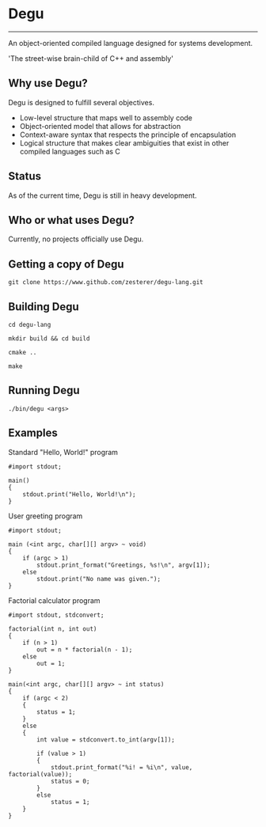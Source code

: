 # Degu
------

An object-oriented compiled language designed for systems development.

'The street-wise brain-child of C++ and assembly'

## Why use Degu?

Degu is designed to fulfill several objectives.

* Low-level structure that maps well to assembly code
* Object-oriented model that allows for abstraction
* Context-aware syntax that respects the principle of encapsulation
* Logical structure that makes clear ambiguities that exist in other compiled languages such as C

## Status

As of the current time, Degu is still in heavy development.

## Who or what uses Degu?

Currently, no projects officially use Degu.

## Getting a copy of Degu

`git clone https://www.github.com/zesterer/degu-lang.git`

## Building Degu

`cd degu-lang`

`mkdir build && cd build`

`cmake ..`

`make`

## Running Degu

`./bin/degu <args>`

## Examples

Standard "Hello, World!" program

```
#import stdout;

main()
{
	stdout.print("Hello, World!\n");
}
```

User greeting program

```
#import stdout;

main (<int argc, char[][] argv> ~ void)
{
	if (argc > 1)
		stdout.print_format("Greetings, %s!\n", argv[1]);
	else
		stdout.print("No name was given.");
}
```

Factorial calculator program

```
#import stdout, stdconvert;

factorial(int n, int out)
{
	if (n > 1)
		out = n * factorial(n - 1);
	else
		out = 1;
}

main(<int argc, char[][] argv> ~ int status)
{
	if (argc < 2)
	{
		status = 1;
	}
	else
	{
		int value = stdconvert.to_int(argv[1]);

		if (value > 1)
		{
			stdout.print_format("%i! = %i\n", value, factorial(value));
			status = 0;
		}
		else
			status = 1;
	}
}
```
